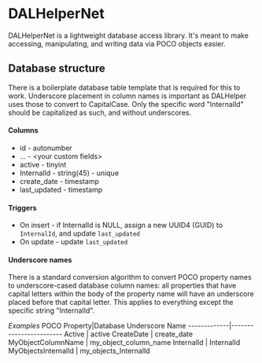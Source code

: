 # DALHelperNet
DALHelperNet is a lightweight database access library. It's meant to make accessing, manipulating, and writing data via POCO objects easier.

Database structure
------------------
There is a boilerplate database table template that is required for this to work. Underscore placement in column names is important as DALHelper uses those to convert to CapitalCase. Only the specific word "InternalId" should be capitalized as such, and without underscores.

#### Columns
* id - autonumber
* ... - \<your custom fields\>
* active - tinyint
* InternalId - string(45) - unique
* create_date - timestamp
* last_updated - timestamp

#### Triggers
* On insert - if InternalId is NULL, assign a new UUID4 (GUID) to `InternalId`, and update `last_updated`
* On update - update `last_updated`

#### Underscore names
There is a standard conversion algorithm to convert POCO property names to underscore-cased database column names: all properties that have capital letters within the body of the property name will have an underscore placed before that capital letter. This applies to everything except the specific string "InternalId".

*Examples*
POCO Property|Database Underscore Name
-------------|------------------------
Active | active
CreateDate | create_date
MyObjectColumnName | my_object_column_name
InternalId | InternalId
MyObjectsInternalId | my_objects_InternalId
